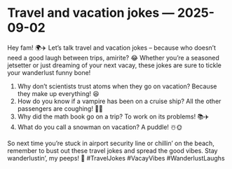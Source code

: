 # Travel and vacation jokes — 2025-09-02

Hey fam! 🌍✈️ Let’s talk travel and vacation jokes – because who doesn’t need a good laugh between trips, amirite? 😂 Whether you’re a seasoned jetsetter or just dreaming of your next vacay, these jokes are sure to tickle your wanderlust funny bone!

1. Why don’t scientists trust atoms when they go on vacation? Because they make up everything! 😆
2. How do you know if a vampire has been on a cruise ship? All the other passengers are coughing! 🦇⚓
3. Why did the math book go on a trip? To work on its problems! 📚✈️
4. What do you call a snowman on vacation? A puddle! ☃️🌞

So next time you’re stuck in airport security line or chillin’ on the beach, remember to bust out these travel jokes and spread the good vibes. Stay wanderlustin’, my peeps! 🤙 #TravelJokes #VacayVibes #WanderlustLaughs